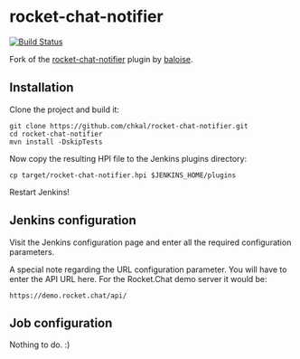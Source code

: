 # rocket-chat-notifier

[![Build Status](https://travis-ci.org/chkal/rocket-chat-notifier.svg?branch=master)](https://travis-ci.org/chkal/rocket-chat-notifier)

Fork of the [rocket-chat-notifier](https://github.com/baloise/rocket-chat-notifier) plugin
by [baloise](https://github.com/baloise).

## Installation

Clone the project and build it:

    git clone https://github.com/chkal/rocket-chat-notifier.git
    cd rocket-chat-notifier
    mvn install -DskipTests
    
Now copy the resulting HPI file to the Jenkins plugins directory:

    cp target/rocket-chat-notifier.hpi $JENKINS_HOME/plugins

Restart Jenkins!

## Jenkins configuration

Visit the Jenkins configuration page and enter all the required
configuration parameters.

A special note regarding the URL configuration parameter. You will have to enter
the API URL here. For the Rocket.Chat demo server it would be:

    https://demo.rocket.chat/api/
    
## Job configuration

Nothing to do. :)
